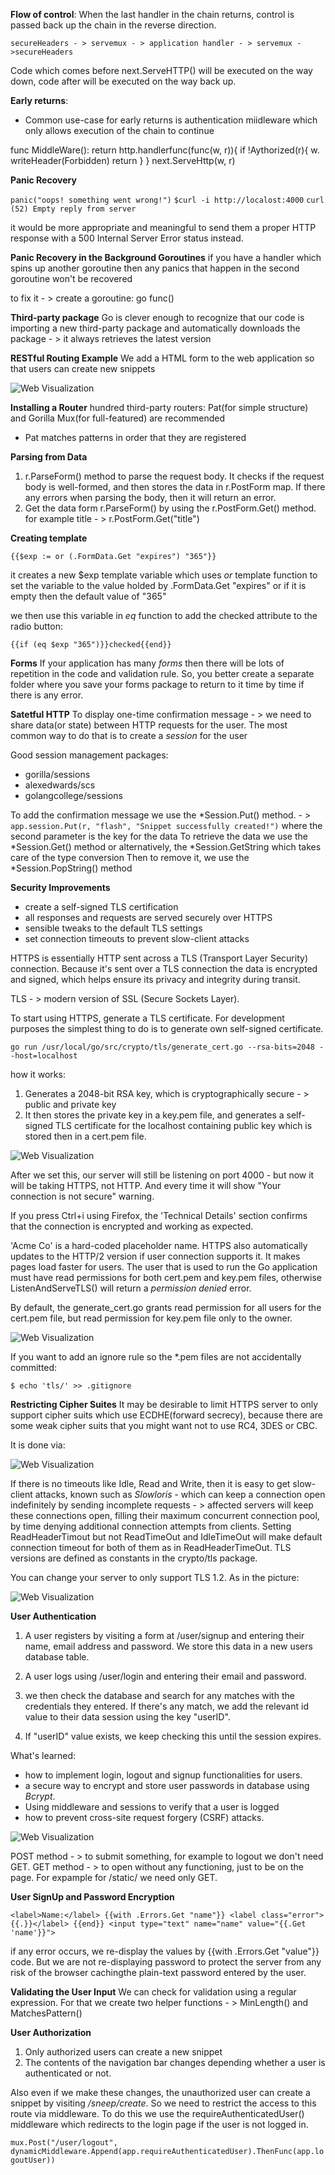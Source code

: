 **Flow of control**:
When the last handler in the chain returns, control is passed back up the chain in the reverse direction.

```secureHeaders - > servemux - > application handler - > servemux - >secureHeaders```

Code which comes before next.ServeHTTP() will be executed on the way down, code after will be executed on the way back up.

**Early returns**:
- Common use-case for early returns is authentication miidleware which only allows execution of the chain to continue

func MiddleWare():
        return http.handlerfunc(func(w, r)){
            if !Aythorized(r){
                w. writeHeader(Forbidden)
                return 
            }
        }
        next.ServeHttp(w, r)

**Panic Recovery**

```panic("oops! something went wrong!")```
```$curl -i http://localost:4000```
```curl (52) Empty reply from server```

it would be more appropriate and meaningful to send them a proper HTTP response with a 500 Internal Server Error status instead.

**Panic Recovery in the Background Goroutines**
if you have a handler which spins up another goroutine then any panics that happen in the second goroutine won't be recovered

to fix it - > create a goroutine: go func()

**Third-party package**
Go is clever enough to recognize that our code is importing a new third-party package and automatically downloads the package - > it always retrieves the latest version

**RESTful Routing Example**
We add a HTML form to the web application so that users can create new snippets

![Web Visualization](https://github.com/belivinge/commands/blob/master/aoaoa.png)

**Installing a Router**
hundred third-party routers: Pat(for simple structure) and Gorilla Mux(for full-featured) are recommended
- Pat matches patterns in order that they are registered

**Parsing from Data**
1) r.ParseForm() method to parse the request body. It checks if the request body is well-formed, and then stores the data in r.PostForm map. If there any errors when parsing the body, then it will return an error.
2) Get the data form r.ParseForm() by using the r.PostForm.Get() method. for example title - > r.PostForm.Get("title")

**Creating template**

``{{$exp := or (.FormData.Get "expires") "365"}}``

it creates a new $exp template variable which uses *or* template function to set the variable to the value holded by .FormData.Get "expires" or if it is empty then the default value of "365" 

we then use this variable in *eq* function to add the checked attribute to the radio button:

``{{if (eq $exp "365")}}checked{{end}}``

**Forms**
If your application has many *forms* then there will be lots of repetition in the code and validation rule.
So, you better create a separate folder where you save your forms package to return to it time by time if there is any error.

**Satetful HTTP**
To display one-time confirmation message - > we need to share data(or state) between HTTP requests for the user. The most common way to do that is to create a *session* for the user

Good session management packages:
- gorilla/sessions
- alexedwards/scs
- golangcollege/sessions  

To add the confirmation message we use the *Session.Put() method. - > ``app.session.Put(r, "flash", "Snippet successfully created!")`` where the second parameter is the key for the data
To retrieve the data we use the *Session.Get() method or alternatively, the *Session.GetString which takes care of the type conversion
Then to remove it, we use the *Session.PopString() method 

**Security Improvements**

- create a self-signed TLS certification
- all responses and requests are served securely over HTTPS
- sensible tweaks to the default TLS settings
- set connection timeouts to prevent slow-client attacks

HTTPS is essentially HTTP sent across a TLS (Transport Layer Security) connection. Because it's sent over a TLS connection the data is encrypted and signed, which helps ensure its privacy and integrity during transit.

TLS - > modern version of SSL (Secure Sockets Layer). 

To start using HTTPS, generate a TLS certificate. For development purposes the simplest thing to do is to generate own self-signed certificate.

``go run /usr/local/go/src/crypto/tls/generate_cert.go --rsa-bits=2048 --host=localhost``

how it works:
1. Generates a 2048-bit RSA key, which is cryptographically secure - > public and private key
2. It then stores the private key in a key.pem file, and generates a self-signed TLS certificate for the localhost containing public key which is stored then in a cert.pem file.

![Web Visualization](https://github.com/belivinge/commands/blob/master/bababa.png)

After we set this, our server will still be listening on port 4000 - but now it will be taking HTTPS, not HTTP. And every time it will show "Your connection is not secure" warning.

If you press Ctrl+i using Firefox, the 'Technical Details' section confirms that the connection is encrypted and working as expected.

'Acme Co' is a hard-coded placeholder name. HTTPS also automatically updates to the HTTP/2 version if user connection supports it. It makes pages load faster for users.
The user that is used to run the Go application must have read permissions for both cert.pem and key.pem files, otherwise ListenAndServeTLS() will return a *permission denied* error.

By default, the generate_cert.go grants read permission for all users for the cert.pem file, but read permission for key.pem file only to the owner.  

![Web Visualization](https://github.com/belivinge/commands/blob/master/cacac.png)

If you want to add an ignore rule so the *.pem files are not accidentally committed:

``$ echo 'tls/' >> .gitignore ``

**Restricting Cipher Suites**
It may be desirable to limit HTTPS server to only support cipher suits which use ECDHE(forward secrecy), because there are some weak cipher suits that you might want not to use RC4, 3DES or CBC.

It is done via:

![Web Visualization](https://github.com/belivinge/commands/blob/master/dododod.png)

If there is no timeouts like Idle, Read and Write, then it is easy to get slow-client attacks, known such as *Slowloris* - which can keep a connection open indefinitely by sending incomplete requests - > affected servers will keep these connections open, filling their maximum concurrent connection pool, by time denying additional connection attempts from clients. Setting ReadHeaderTimout but not ReadTimeOut and IdleTimeOut will make default connection timeout for both of them as in ReadHeaderTimeOut.
TLS versions are defined as constants in the crypto/tls package.

You can change your server to only support TLS 1.2. As in the picture:

![Web Visualization](https://github.com/belivinge/commands/blob/master/keen.png)

**User Authentication**
1. A user  registers by visiting a form at /user/signup and entering their name, email address and password. We store this data in a new users database table.

2. A user logs using /user/login and entering their email and password.

3. we then check the database and search for any matches with the credentials they entered. If there's any match, we add the relevant id value to their data session using the key "userID".

4. If "userID" value exists, we keep checking this until the session expires. 

What's learned:
- how to implement login, logout and signup functionalities for users.
- a secure way to encrypt and store user passwords in database using *Bcrypt*.
- Using middleware and sessions to verify that a user is logged
- how to prevent cross-site request forgery (CSRF) attacks.

![Web Visualization](https://github.com/belivinge/commands/blob/master/blabla.png)

POST method - > to submit something, for example to logout we don't need GET.
GET method - > to open without any functioning, just to be on the page. For expample for /static/ we need only GET.

**User SignUp and Password Encryption**

``
        <label>Name:</label>
        {{with .Errors.Get "name"}}
        <label class="error">{{.}}</label>
        {{end}}
        <input type="text" name="name" value="{{.Get 'name'}}">
``

if any error occurs, we re-display the values by {{with .Errors.Get "value"}} code. But we are not re-displaying password to protect the server from any risk of the browser cachingthe plain-text password entered by the user.

**Validating the User Input**
We can check for validation using a regular expression. For that we create two helper functions - > MinLength() and MatchesPattern()

**User Authorization**
1. Only authorized users can create a new snippet
2. The contents of the navigation bar changes depending whether a user is authenticated or not.

Also even if we make these changes, the unauthorized user can create a snippet by visiting */sneep/create*. So we need to restrict the access to this route via middleware.
To do this we use the requireAuthenticatedUser() middleware which redirects to the login page if the user is not logged in.

``
mux.Post("/user/logout", dynamicMiddleware.Append(app.requireAuthenticatedUser).ThenFunc(app.logoutUser))
``